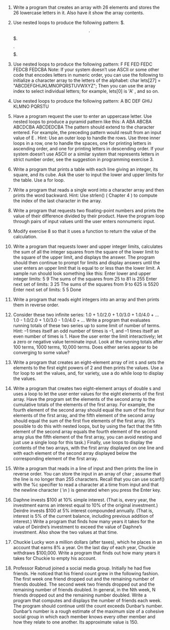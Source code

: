 1. Write a program that creates an array with 26 elements and stores the 26 lowercase
letters in it. Also have it show the array contents.

2. Use nested loops to produce the following pattern:
$. 
$$. 
$$$. 
$$$$. 
$$$$$. 

3. Use nested loops to produce the following pattern:
F
FE
FED
FEDC
FEDCB
FEDCBA
Note: If your system doesn’t use ASCII or some other code that encodes letters in
numeric order, you can use the following to initialize a character array to the letters of
the alphabet:
char lets[27] = "ABCDEFGHIJKLMNOPQRSTUVWXYZ";
Then you can use the array index to select individual letters; for example, lets[0] is
'A' , and so on.

4. Use nested loops to produce the following pattern:
A
BC
DEF
GHIJ
KLMNO
PQRSTU

5. Have a program request the user to enter an uppercase letter. Use nested loops to produce
a pyramid pattern like this:
A
ABA
ABCBA
ABCDCBA
ABCDEDCBA
The pattern should extend to the character entered. For example, the preceding pattern
would result from an input value of E . Hint: Use an outer loop to handle the rows. Use
three inner loops in a row, one to handle the spaces, one for printing letters in ascending
order, and one for printing letters in descending order. If your system doesn’t use ASCII
or a similar system that represents letters in strict number order, see the suggestion in
programming exercise 3.

6. Write a program that prints a table with each line giving an integer, its square, and its
cube. Ask the user to input the lower and upper limits for the table. Use a for loop.

7. Write a program that reads a single word into a character array and then prints the word
backward. Hint: Use strlen() ( Chapter 4 ) to compute the index of the last character in
the array.

8. Write a program that requests two floating-point numbers and prints the value of their
difference divided by their product. Have the program loop through pairs of input values
until the user enters nonnumeric input.

9. Modify exercise 8 so that it uses a function to return the value of the calculation.

10. Write a program that requests lower and upper integer limits, calculates the sum of all
the integer squares from the square of the lower limit to the square of the upper limit,
and displays the answer. The program should then continue to prompt for limits and
display answers until the user enters an upper limit that is equal to or less than the lower
limit. A sample run should look something like this:
Enter lower and upper integer limits: 5 9
The sums of the squares from 25 to 81 is 255
Enter next set of limits: 3 25
The sums of the squares from 9 to 625 is 5520
Enter next set of limits: 5 5
Done

11. Write a program that reads eight integers into an array and then prints them in reverse
order.

12. Consider these two infinite series:
1.0 + 1.0/2.0 + 1.0/3.0 + 1.0/4.0 + ...
1.0 - 1.0/2.0 + 1.0/3.0 - 1.0/4.0 + ...
Write a program that evaluates running totals of these two series up to some limit of
number of terms. Hint: –1 times itself an odd number of times is –1, and –1 times itself
an even number of times is 1. Have the user enter the limit interactively; let a zero or
negative value terminate input. Look at the running totals after 100 terms, 1000 terms,
10,000 terms. Does either series appear to be converging to some value?

13. Write a program that creates an eight-element array of int s and sets the elements to the
first eight powers of 2 and then prints the values. Use a for loop to set the values, and,
for variety, use a do while loop to display the values.

14. Write a program that creates two eight-element arrays of double s and uses a loop to let
the user enter values for the eight elements of the first array. Have the program set the
elements of the second array to the cumulative totals of the elements of the first array.
For example, the fourth element of the second array should equal the sum of the first
four elements of the first array, and the fifth element of the second array should equal
the sum of the first five elements of the first array. (It’s possible to do this with nested
loops, but by using the fact that the fifth element of the second array equals the fourth
element of the second array plus the fifth element of the first array, you can avoid
nesting and just use a single loop for this task.) Finally, use loops to display the contents
of the two arrays, with the first array displayed on one line and with each element of the
second array displayed below the corresponding element of the first array.

15. Write a program that reads in a line of input and then prints the line in reverse order.
You can store the input in an array of char ; assume that the line is no longer than 255
characters. Recall that you can use scanf() with the %c specifier to read a character at
a time from input and that the newline character ( \n ) is generated when you press the
Enter key.

16. Daphne invests $100 at 10% simple interest. (That is, every year, the investment earns
an interest equal to 10% of the original investment.) Deirdre invests $100 at 5% interest
compounded annually. (That is, interest is 5% of the current balance, including previous
addition of interest.) Write a program that finds how many years it takes for the value
of Deirdre’s investment to exceed the value of Daphne’s investment. Also show the two
values at that time.

17. Chuckie Lucky won a million dollars (after taxes), which he places in an account that
earns 8% a year. On the last day of each year, Chuckie withdraws $100,000. Write a
program that finds out how many years it takes for Chuckie to empty his account.
18. Professor Rabnud joined a social media group. Initially he had five friends. He noticed
that his friend count grew in the following fashion. The first week one friend dropped
out and the remaining number of friends doubled. The second week two friends dropped
out and the remaining number of friends doubled. In general, in the Nth week, N friends
dropped out and the remaining number doubled. Write a program that computes and
displays the number of friends each week. The program should continue until the count
exceeds Dunbar’s number. Dunbar’s number is a rough estimate of the maximum size of
a cohesive social group in which each member knows every other member and how they
relate to one another. Its approximate value is 150.
